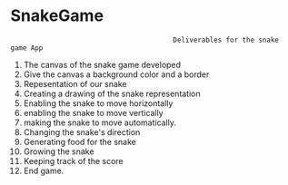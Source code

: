 # SnakeGame

                                            Deliverables for the snake game App
 1. The canvas of the snake game developed
 2. Give the canvas a background color and a border
 3. Repesentation of our snake
 4. Creating a drawing of the snake representation
 5. Enabling the snake to move horizontally
 6. enabling the snake to move vertically
 7. making the snake to move automatically.
 8. Changing the snake's direction
 9. Generating food for the snake
 10. Growing the snake 
 11. Keeping track of the score
 12. End game. 
 
